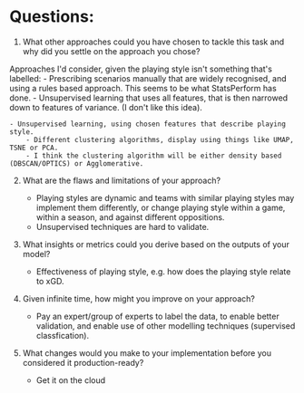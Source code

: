 # Questions:



1. What other approaches could you have chosen to tackle this task and why did you settle on the approach you chose?

Approaches I'd consider, given the playing style isn't something that's labelled:
    - Prescribing scenarios manually that are widely recognised, and using a rules based approach. This seems to be what StatsPerform has done.
    - Unsupervised learning that uses all features, that is then narrowed down to features of variance. (I don't like this idea).

    - Unsupervised learning, using chosen features that describe playing style.
        - Different clustering algorithms, display using things like UMAP, TSNE or PCA.
        - I think the clustering algorithm will be either density based (DBSCAN/OPTICS) or Agglomerative.

2. What are the flaws and limitations of your approach?
    - Playing styles are dynamic and teams with similar playing styles may implement them differently, or change playing style within a game, within a season, and against different oppositions. 
    - Unsupervised techniques are hard to validate.

3. What insights or metrics could you derive based on the outputs of your model?
    - Effectiveness of playing style, e.g. how does the playing style relate to xGD.

4. Given infinite time, how might you improve on your approach?
    - Pay an expert/group of experts to label the data, to enable better validation, and enable use of other modelling techniques (supervised classfication).

5. What changes would you make to your implementation before you considered it production-ready?
    - Get it on the cloud